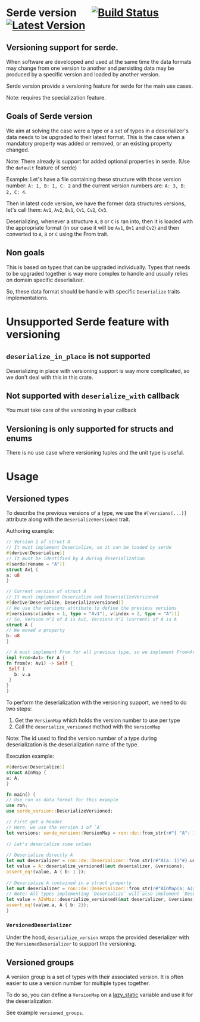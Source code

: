 # Serde version &emsp; [![Build Status]][travis] [![Latest Version]][crates.io]

[Build Status]: https://travis-ci.org/fredpointzero/serde-version.svg?branch=master
[travis]: https://travis-ci.org/fredpointzero/serde-version
[Latest Version]: https://img.shields.io/crates/v/serde-version.svg
[crates.io]: https://crates.io/crates/serde-version

## Versioning support for serde.

When software are developped and used at the same time the data formats may change
from one version to another and persisting data may be produced by a specific version
and loaded by another version.

Serde version provide a versioning feature for serde for the main use cases.

Note: requires the specialization feature.

## Goals of Serde version

We aim at solving the case were a type or a set of types in a deserializer's
data needs to be upgraded to their latest format.
This is the case when a mandatory property was added or removed,
or an existing property changed.

Note: There already is support for added optional properties in serde.
(Use the `default` feature of serde)

Example:
Let's have a file containing these structure with those version number:
`A: 1, B: 1, C: 2` and the current version numbers are: `A: 3, B: 2, C: 4`.

Then in latest code version, we have the former data structures versions,
let's call them: `Av1`, `Av2`, `Bv1`, `Cv1`, `Cv2`, `Cv3`.

Deserializing, whenever a structure `A`, `B` or `C` is ran into,
then it is loaded with the appropriate format (in our case it will be `Av1`, `Bv1` and `Cv2`)
and then converted to `A`, `B` or `C` using the From trait.

## Non goals

This is based on types that can be upgraded individually.
Types that needs to be upgraded together is way more complex to handle
and usually relies on domain specific deserializer.

So, these data format should be handle with specific `Deserialize` traits implementations.

# Unsupported Serde feature with versioning

## `deserialize_in_place` is not supported

Deserializing in place with versioning support is way more complicated,
so we don't deal with this in this crate.

## Not supported with `deserialize_with` callback

You must take care of the versioning in your callback

## Versioning is only supported for structs and enums

There is no use case where versioning tuples and the unit type is useful.

# Usage

## Versioned types

To describe the previous versions of a type, we use the `#[versions(...)]` attribute along with
the `DeserializeVersioned` trait.

Authoring example:
```rust
// Version 1 of struct A
// It must implement Deserialize, so it can be loaded by serde
#[derive(Deserialize)]
// It must be identified by A during deserialization
#[serde(rename = "A")]
struct Av1 {
a: u8
}

// Current version of struct A
// It must implement Deserialize and DeserializeVersioned
#[derive(Deserialize, DeserializeVersioned)]
// We use the versions attribute to define the previous versions
#[versions(v(index = 1, type = "Av1"), v(index = 2, type = "A"))]
// So, Version n°1 of A is Av1, Versions n°2 (current) of A is A
struct A {
// We moved a property
b: u8
}

// A must implement From for all previous type, so we implement From<Av1>
impl From<Av1> for A {
fn from(v: Av1) -> Self {
 Self {
   b: v.a
 }
}
}
```

To perform the deserialization with the versioning support, we need to do two steps:
1. Get the `VersionMap` which holds the version number to use per type
1. Call the `deserialize_versioned` method with the `VersionMap`

Note: The id used to find the version number of a type during deserialization is
the deserialization name of the type.

Execution example:
```rust
#[derive(Deserialize)]
struct AInMap {
a: A,
}

fn main() {
// Use ron as data format for this example
use ron;
use serde_version::DeserializeVersioned;

// First get a header
// Here, we use the version 1 of `A`
let versions: serde_version::VersionMap = ron::de::from_str(r#"{ "A": 1 }"#).unwrap();
   
// Let's deserialize some values
   
// Deserialize directly A
let mut deserializer = ron::de::Deserializer::from_str(r#"A(a: 1)"#).unwrap();
let value = A::deserialize_versioned(&mut deserializer, &versions);
assert_eq!(value, A { b: 1 });
   
// Deserialize A contained in a struct property
let mut deserializer = ron::de::Deserializer::from_str(r#"AInMap(a: A(a: 2))"#);
// Note: All types implementing `Deserialize` will also implement `DeserializeVersioned`
let value = AInMap::deserialize_versioned(&mut deserializer, &versions);
assert_eq!(value.a, A { b: 2});
}
```
 
### `VersionedDeserializer`

Under the hood, `deserialize_version` wraps the provided deserializer with 
the `VersionedDeserializer` to support the versioning.

## Versioned groups

A version group is a set of types with their associated version.
It is often easier to use a version number for multiple types together.

To do so, you can define a `VersionMap` on a [lazy_static](https://crates.io/crates/lazy_static) variable
and use it for the deserialization.

See example `versioned_groups`.
